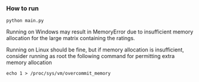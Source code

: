 ### How to run
`python main.py`

Running on Windows may result in MemoryError due to insufficient memory allocation for the large matrix containing the ratings.

Running on Linux should be fine, but if memory allocation is insufficient, consider running as root the following command for permitting extra memory allocation

`echo 1 > /proc/sys/vm/overcommit_memory`


